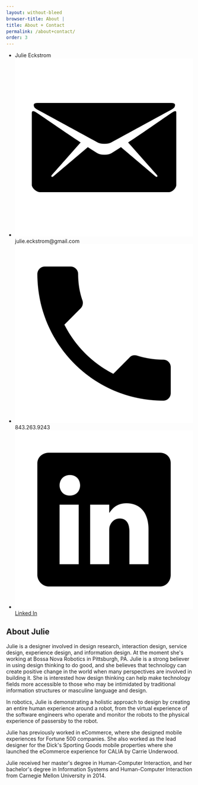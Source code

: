 ```yaml
---
layout: without-bleed
browser-title: About | 
title: About + Contact
permalink: /about+contact/
order: 3
---
```


<section class="about">

<div class="contact">
	<div class="julie"></div>
	<ul>
		<li>Julie Eckstrom</li>
		<li><div class="icon"><img src="../assets/icons/email.svg"></div><span>julie.eckstrom@gmail.com</span></li>
		<li><div class="icon"><img src="../assets/icons/android-call.svg"></div><span>843.263.9243</span></li>
		<a target="_blank" href="https://www.linkedin.com/in/julieeckstrom"><li><div class="icon"><img src="../assets/icons/social-linkedin.svg"></div><span>Linked In</span></li></a>
	</ul>

</div>

<h1>About Julie</h1>

<p>Julie is a designer involved in design research, interaction design, service design, experience design, and information design. At the moment she's working at Bossa Nova Robotics in Pittsburgh, PA. Julie is a strong believer in using design thinking to do good, and she believes that technology can create positive change in the world when many perspectives are involved in building it. She is interested how design thinking can help make technology fields more accessible to those who may be intimidated by traditional information structures or masculine language and design.</p>

<p>In robotics, Julie is demonstrating a holistic approach to design by creating an entire human experience around a robot, from the virtual experience of the software engineers who operate and monitor the robots to the physical experience of passersby to the robot.</p>

<p>Julie has previously worked in eCommerce, where she designed mobile experiences for Fortune 500 companies. She also worked as the lead designer for the Dick's Sporting Goods mobile properties where she launched the eCommerce experience for CALIA by Carrie Underwood.</p>

<p>Julie received her master's degree in Human-Computer Interaction, and her bachelor's degree in Information Systems and Human-Computer Interaction from Carnegie Mellon University in 2014.</p>

<!--<h2>Call me when</h2>
<ul>
	<li>You need help on a new process</li>
	<li>You have a robot that needs an integrated, wholistic design</li>
	<li>You're launching a new product or service</li>
	<li>You want to understand your user</li>
	<li>You're looking for someone to lead a team of designers</li>
</ul>-->
</section>